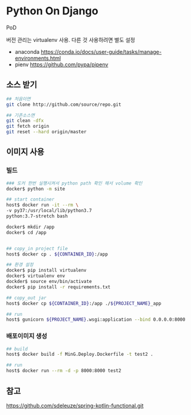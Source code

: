 # Python On Django

PoD

버전 관리는 virtualenv 사용. 다른 것 사용하려면 별도 설정

* anaconda https://conda.io/docs/user-guide/tasks/manage-environments.html
* pienv https://github.com/pypa/pipenv


## 소스 받기
```bash
## 처음이면
git clone http://github.com/source/repo.git

## 기존소스면
git clean -dfx
git fetch origin
git reset --hard origin/master
```

## 이미지 사용

### 빌드

```bash
### 도커 한번 실행시켜서 python path 확인 해서 volume 확인
docker$ python -m site

## start container
host$ docker run -it --rm \
-v py37:/usr/local/lib/python3.7
python:3.7-stretch bash

docker$ mkdir /app
docker$ cd /app


## copy_in project file
host$ docker cp . ${CONTAINER_ID}:/app

## 환경 설정
docker$ pip install virtualenv
docker$ virtualenv env
dockder$ source env/bin/activate
docker$ pip install -r requirements.txt

## copy_out jar
host$ docker cp ${CONTAINER_ID}:/app ./${PROJECT_NAME}_app

## run
host$ gunicorn ${PROJECT_NAME}.wsgi:application --bind 0.0.0.0:8000 
```

### 배포이미지 생성

```bash
## build
host$ docker build -f MinG.Deploy.Dockerfile -t test2 .

## run
host$ docker run --rm -d -p 8000:8000 test2
```


## 참고

https://github.com/sdeleuze/spring-kotlin-functional.git 
